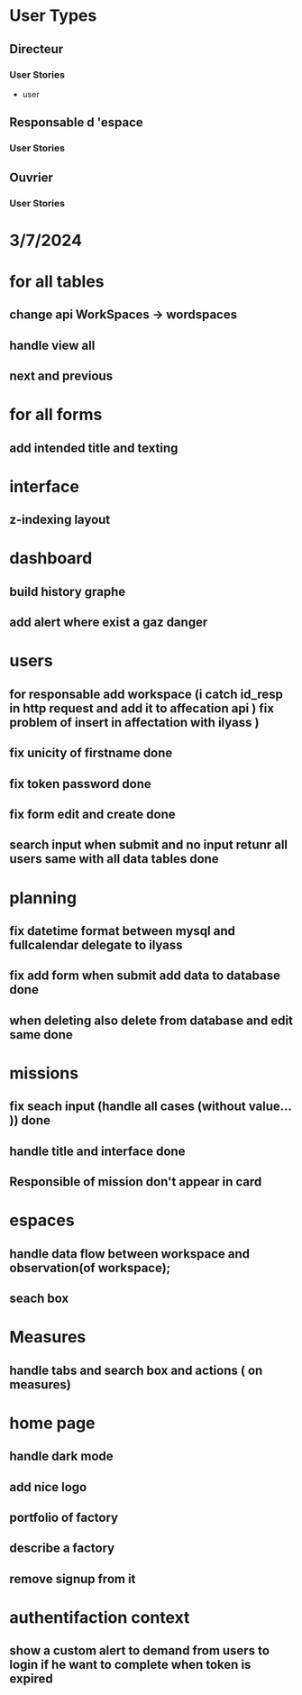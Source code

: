 # User Types 
## Directeur 
### User Stories 
- user 
## Responsable d 'espace
### User Stories 
## Ouvrier
### User Stories 

# 3/7/2024 
# for all tables 
## change api WorkSpaces -> wordspaces
## handle view all 
## next and previous 
# for all forms 
## add intended title and texting 
# interface 
## z-indexing layout 
# dashboard 
## build history graphe  
## add alert where exist a gaz danger 
# users 
## for responsable add workspace  (i catch id_resp in http request and add it to affecation api )  fix problem of insert in affectation with ilyass ) 
## fix unicity of firstname  done 
## fix token password  done 
## fix form edit and create  done 
##  search input when submit and no input retunr all users same with all data tables done  

# planning   
## fix datetime format between mysql and fullcalendar delegate to ilyass 
## fix add form when submit add data to database done 
## when deleting also delete from database and edit same done 

# missions 
## fix seach input (handle all cases (without value...  ))  done
## handle title and interface  done
## Responsible of mission don't appear in card  
# espaces 
## handle data flow between workspace and observation(of workspace); 
## seach box 
# Measures 
## handle tabs and search box and actions ( on measures) 
# home page 
## handle dark mode 
## add nice logo 
## portfolio of factory 
## describe a factory 
## remove signup from it    
# authentifaction context
## show a custom alert to demand from users to login if he want to complete when token is expired 



